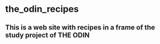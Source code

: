 # the_odin_recipes
<h2>This is a web site with recipes in a frame of the study project of THE ODIN</h2>
